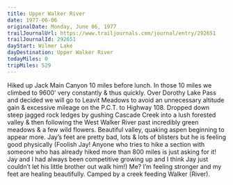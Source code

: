 ```yaml
---
title: Upper Walker River
date: 1977-06-06
originalDate: Monday, June 06, 1977
trailJournalUrl: https://www.trailjournals.com/journal/entry/292651
trailJournalId: 292651
dayStart: Wilmer Lake
dayDestination: Upper Walker River
todayMiles: 0
tripMiles: 529
---
```

Hiked up Jack Main Canyon 10 miles before lunch. In those 10 miles we climbed to 9600’ very constantly & thus quickly. Over Dorothy Lake Pass and decided we will go to Leavit Meadows to avoid an unnecessary altitude gain & excessive mileage on the P.C.T. to Highway 108. Dropped down steep jagged rock ledges by gushing Cascade Creek into a lush forested valley & then following the West Walker River past incredibly green meadows & a few wild flowers. Beautiful valley, quaking aspen beginning to appear more. Jay’s feet are pretty bad, lots & lots of blisters but he is feeling good physically (Foolish Jay! Anyone who tries to hike a section with someone who has already hiked more than 800 miles is just asking for it! Jay and I had always been competitive growing up and I think Jay just couldn’t let his little brother out walk him!) Me? I’m feeling stronger and my feet are healing beautifully. Camped by a creek feeding Walker (River).
